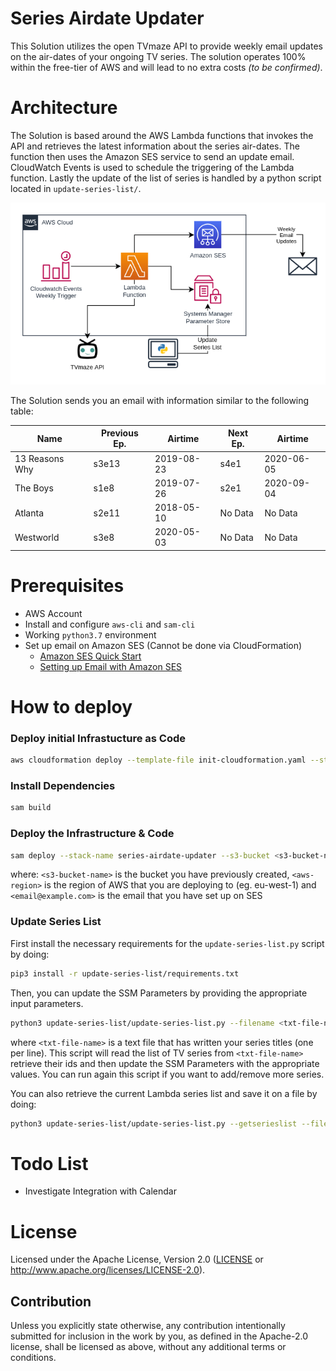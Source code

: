 # Series Airdate Updater

This Solution utilizes the open TVmaze API to provide weekly email updates on the air-dates of your ongoing TV series. The solution operates 100% within the free-tier of AWS and will lead to no extra costs *(to be confirmed)*.

# Architecture
The Solution is based around the AWS Lambda functions that invokes the API and retrieves the latest information about the series air-dates. The function then uses the Amazon SES service to send an update email. CloudWatch Events is used to schedule the triggering of the Lambda function. Lastly the update of the list of series is handled by a python script located in `update-series-list/`.

![architecture](imgs/architecture.png)

The Solution sends you an email with information similar to the following table:

| Name           | Previous Ep. | Airtime    | Next Ep. | Airtime    |
| -------------- | ------------ | ---------- | -------- | ---------- |
| 13 Reasons Why | s3e13        | 2019-08-23 | s4e1     | 2020-06-05 |
| The Boys       | s1e8         | 2019-07-26 | s2e1     | 2020-09-04 |
| Atlanta        | s2e11        | 2018-05-10 | No Data  | No Data    |
| Westworld      | s3e8         | 2020-05-03 | No Data  | No Data    |

# Prerequisites
* AWS Account
* Install and configure `aws-cli` and `sam-cli`
* Working `python3.7` environment
* Set up email on Amazon SES (Cannot be done via CloudFormation)
  * [Amazon SES Quick Start](https://docs.aws.amazon.com/ses/latest/DeveloperGuide/quick-start.html)
  * [Setting up Email with Amazon SES](https://docs.aws.amazon.com/ses/latest/DeveloperGuide/send-email-set-up.html)

# How to deploy
### Deploy initial Infrastucture as Code
``` bash
aws cloudformation deploy --template-file init-cloudformation.yaml --stack-name series-airdate-updater-init --parameter-overrides BucketName=<s3-bucket-name>
```

### Install Dependencies
``` bash
sam build
```

### Deploy the Infrastructure & Code
``` bash
sam deploy --stack-name series-airdate-updater --s3-bucket <s3-bucket-name> --region <aws-region> --parameter-overrides Email=<email@example.com> --capabilities CAPABILITY_NAMED_IAM
```
where: `<s3-bucket-name>` is the bucket you have previously created, `<aws-region>` is the region of AWS that you are deploying to (eg. eu-west-1) and `<email@example.com>` is the email that you have set up on SES


### Update Series List
First install the necessary requirements for the `update-series-list.py` script by doing:
``` bash
pip3 install -r update-series-list/requirements.txt
```

Then, you can update the SSM Parameters by providing the appropriate input parameters.
``` bash
python3 update-series-list/update-series-list.py --filename <txt-file-name>
```
where `<txt-file-name>` is a text file that has written your series titles (one per line). This script will read the list of TV series from `<txt-file-name>`  retrieve their ids and then update the SSM Parameters with the appropriate values. You can run again this script if you want to add/remove more series.

You can also retrieve the current Lambda series list and save it on a file by doing:
``` bash
python3 update-series-list/update-series-list.py --getserieslist --filename <txt-file-name>
```

# Todo List
* Investigate Integration with Calendar

# License
Licensed under the Apache License, Version 2.0 ([LICENSE](LICENSE)
or http://www.apache.org/licenses/LICENSE-2.0).

## Contribution

Unless you explicitly state otherwise, any contribution intentionally submitted
for inclusion in the work by you, as defined in the Apache-2.0 license, shall be
licensed as above, without any additional terms or conditions.
